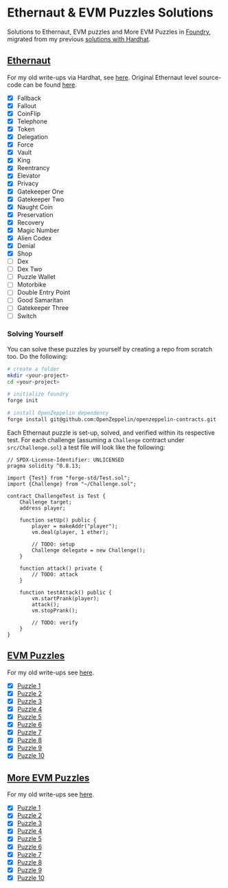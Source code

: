 # Ethernaut & EVM Puzzles Solutions

Solutions to Ethernaut, EVM puzzles and More EVM Puzzles in [Foundry](https://book.getfoundry.sh/), migrated from my previous [solutions with Hardhat](https://github.com/erhant/solidity-ctfs).

## [Ethernaut](https://ethernaut.openzeppelin.com/)

For my old write-ups via Hardhat, see [here](https://dev.to/erhant/series/18918). Original Ethernaut level source-code can be found [here](https://github.com/OpenZeppelin/ethernaut/tree/master/contracts/contracts/levels).

- [x] Fallback
- [x] Fallout
- [x] CoinFlip
- [x] Telephone
- [x] Token
- [x] Delegation
- [x] Force
- [x] Vault
- [x] King
- [x] Reentrancy
- [x] Elevator
- [x] Privacy
- [x] Gatekeeper One
- [x] Gatekeeper Two
- [x] Naught Coin
- [x] Preservation
- [x] Recovery
- [x] Magic Number
- [x] Alien Codex
- [x] Denial
- [x] Shop
- [ ] Dex
- [ ] Dex Two
- [ ] Puzzle Wallet
- [ ] Motorbike
- [ ] Double Entry Point
- [ ] Good Samaritan
- [ ] Gatekeeper Three
- [ ] Switch

### Solving Yourself

You can solve these puzzles by yourself by creating a repo from scratch too. Do the following:

```sh
# create a folder
mkdir <your-project>
cd <your-project>

# initialize foundry
forge init

# install OpenZeppelin dependency
forge install git@github.com:OpenZeppelin/openzeppelin-contracts.git
```

Each Ethernaut puzzle is set-up, solved, and verified within its respective test. For each challenge (assuming a `Challenge` contract under `src/Challenge.sol`) a test file will look like the following:

```sol
// SPDX-License-Identifier: UNLICENSED
pragma solidity ^0.8.13;

import {Test} from "forge-std/Test.sol";
import {Challenge} from "~/Challenge.sol";

contract ChallengeTest is Test {
    Challenge target;
    address player;

    function setUp() public {
        player = makeAddr("player");
        vm.deal(player, 1 ether);

        // TODO: setup
        Challenge delegate = new Challenge();
    }

    function attack() private {
        // TODO: attack
    }

    function testAttack() public {
        vm.startPrank(player);
        attack();
        vm.stopPrank();

        // TODO: verify
    }
}
```

## [EVM Puzzles](https://github.com/fvictorio/evm-puzzles/)

For my old write-ups see [here](https://dev.to/erhant/evm-puzzles-walkthrough-471a).

- [x] [Puzzle 1](./docs/EvmPuzzles.md#puzzle-1)
- [x] [Puzzle 2](./docs/EvmPuzzles.md#puzzle-2)
- [x] [Puzzle 3](./docs/EvmPuzzles.md#puzzle-3)
- [x] [Puzzle 4](./docs/EvmPuzzles.md#puzzle-4)
- [x] [Puzzle 5](./docs/EvmPuzzles.md#puzzle-5)
- [x] [Puzzle 6](./docs/EvmPuzzles.md#puzzle-6)
- [x] [Puzzle 7](./docs/EvmPuzzles.md#puzzle-7)
- [x] [Puzzle 8](./docs/EvmPuzzles.md#puzzle-8)
- [x] [Puzzle 9](./docs/EvmPuzzles.md#puzzle-9)
- [x] [Puzzle 10](./docs/EvmPuzzles.md#puzzle-10)

## [More EVM Puzzles](https://github.com/daltyboy11/more-evm-puzzles)

For my old write-ups see [here](https://dev.to/erhant/more-evm-puzzles-walkthrough-4lil).

- [x] [Puzzle 1](./docs/MoreEvmPuzzles.md#puzzle-1)
- [x] [Puzzle 2](./docs/MoreEvmPuzzles.md#puzzle-2)
- [x] [Puzzle 3](./docs/MoreEvmPuzzles.md#puzzle-3)
- [x] [Puzzle 4](./docs/MoreEvmPuzzles.md#puzzle-4)
- [x] [Puzzle 5](./docs/MoreEvmPuzzles.md#puzzle-5)
- [x] [Puzzle 6](./docs/MoreEvmPuzzles.md#puzzle-6)
- [x] [Puzzle 7](./docs/MoreEvmPuzzles.md#puzzle-7)
- [x] [Puzzle 8](./docs/MoreEvmPuzzles.md#puzzle-8)
- [x] [Puzzle 9](./docs/MoreEvmPuzzles.md#puzzle-9)
- [x] [Puzzle 10](./docs/MoreEvmPuzzles.md#puzzle-10)
